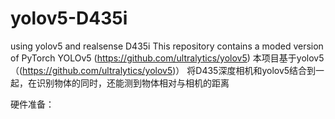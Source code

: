 # yolov5-D435i
using yolov5 and realsense D435i
This repository contains a moded version of PyTorch YOLOv5 (https://github.com/ultralytics/yolov5)
本项目基于yolov5（(https://github.com/ultralytics/yolov5)）
将D435深度相机和yolov5结合到一起，在识别物体的同时，还能测到物体相对与相机的距离

硬件准备：
